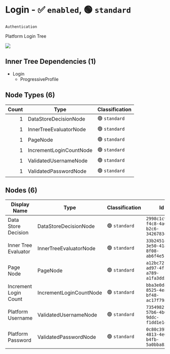 # Login - :white_check_mark: `enabled`, :green_circle: `standard`
`Authentication`

Platform Login Tree

[![](./Login.png)]()

## Inner Tree Dependencies (1)
- Login
  - ProgressiveProfile

## Node Types (6)
| Count | Type | Classification |
| -----:| ---- | -------------- |
| 1 | DataStoreDecisionNode | :green_circle: `standard` |
| 1 | InnerTreeEvaluatorNode | :green_circle: `standard` |
| 1 | PageNode | :green_circle: `standard` |
| 1 | IncrementLoginCountNode | :green_circle: `standard` |
| 1 | ValidatedUsernameNode | :green_circle: `standard` |
| 1 | ValidatedPasswordNode | :green_circle: `standard` |
## Nodes (6)
| Display Name | Type | Classification | Id |
| ------------ | ---- | -------------- | ---|
| Data Store Decision | DataStoreDecisionNode | :green_circle: `standard` | `2998c1c9-f4c8-4a00-b2c6-3426783ee49d` |
| Inner Tree Evaluator | InnerTreeEvaluatorNode | :green_circle: `standard` | `33b24514-3e50-4180-8f08-ab6f4e51b07e` |
| Page Node | PageNode | :green_circle: `standard` | `a12bc72f-ad97-4f1e-a789-a1fa3dd566c8` |
| Increment Login Count | IncrementLoginCountNode | :green_circle: `standard` | `bba3e0d8-8525-4e82-bf48-ac17f7988917` |
| Platform Username | ValidatedUsernameNode | :green_circle: `standard` | `7354982f-57b6-4b04-9ddc-f1dd1e1e07d0` |
| Platform Password | ValidatedPasswordNode | :green_circle: `standard` | `0c80c39b-4813-4e67-b4fb-5a0bba85f994` |
